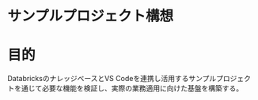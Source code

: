 # サンプルプロジェクト構想

# 目的
DatabricksのナレッジベースとVS Codeを連携し活用するサンプルプロジェクトを通じて必要な機能を検証し、実際の業務適用に向けた基盤を構築する。

